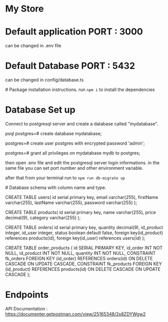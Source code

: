 # My Store

# Default application PORT : 3000
can be changed in .env file

# Default Database PORT : 5432
can be changed in config/database.ts


# Package installation instructions.
run
`npm i` to install the dependencies

# Database Set up 
Connect to postgresql server and create a database called "mydatabase".

psql
postgres=# create database mydatabase;

postgres=# create user postgres with encrypted password 'admin';

postgres=# grant all privileges on mydatabase mydb to postgres;

then open .env file and edit the postgresql server login informations.
in the same file you can set port number and other environment variable.

after that from your terminal run to
```npm run db-migrate up```


# Database schema with column name and type.

CREATE TABLE users(
id serial primary key,
email varchar(255),
firstName varchar(255),
lastName varchar(255),
password varchar(255)
);

CREATE TABLE products(
id serial primary key,
name varchar(255),
price decimal(9),
category varchar(255)
);

CREATE TABLE orders(
id serial primary key,
quantity decimal(9),
id_product integer,
id_user integer,
status boolean default false,
foreign key(id_product) references products(id),
foreign key(id_user) references users(id)
);

CREATE TABLE order_products (
    id SERIAL PRIMARY KEY,
    id_order INT NOT NULL,
    id_product INT NOT NULL,
    quantity INT NOT NULL,
    CONSTRAINT fk_orders
        FOREIGN KEY (id_order)
            REFERENCES orders(id)
            ON DELETE CASCADE
            ON UPDATE CASCADE,
    CONSTRAINT fk_products
        FOREIGN KEY (id_product)
            REFERENCES products(id)
            ON DELETE CASCADE
            ON UPDATE CASCADE
);

# Endpoints

API Documentation : https://documenter.getpostman.com/view/25165348/2s8ZDYWgw2

